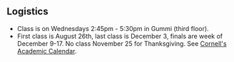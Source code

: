 Logistics
---------

* Class is on Wednesdays 2:45pm - 5:30pm in Gummi (third floor).
* First class is August 26th, last class is December 3, finals are week of December 9-17. No class November 25 for Thanksgiving. See [Cornell's Academic Calendar](https://www.cornell.edu/academics/calendar/).

